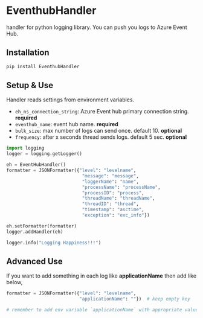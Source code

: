 # EventhubHandler

handler for python logging library. You can push you logs to Azure Event Hub.

## Installation

```sh
pip install EventhubHandler
```

## Setup & Use

Handler reads settings from environment variables.

- `eh_ns_connection_string`: Azure Event hub primary connection string. **required**
- `eventhub_name`: event hub name. **required**
- `bulk_size`: max number of logs can send once. default 10. **optional**
- `frequency`: after x seconds thread sends logs. default 5 sec. **optional**

```python
import logging
logger = logging.getLogger()

eh = EventHubHandler()
formatter = JSONFormatter({"level": "levelname", 
                            "message": "message", 
                            "loggerName": "name", 
                            "processName": "processName",
                            "processID": "process", 
                            "threadName": "threadName", 
                            "threadID": "thread",
                            "timestamp": "asctime",
                            "exception": "exc_info"})

eh.setFormatter(formatter)
logger.addHandler(eh)

logger.info("Logging Happiness!!!")
```

## Advanced Use

If you want to add something in each log like **applicationName** then add like below,

```python
formatter = JSONFormatter({"level": "levelname",
                           "applicationName": ""})  # keep empty key 

# remember to add env variable `applicationName` with appropriate value
```

